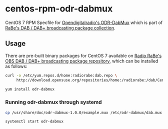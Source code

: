 # centos-rpm-odr-dabmux
CentOS 7 RPM Specfile for [Opendigitalradio's ODR-DabMux](https://github.com/Opendigitalradio/ODR-DabMux) which is part of [RaBe's DAB / DAB+ broadcasting package collection](https://build.opensuse.org/project/show/home:radiorabe:dab).

## Usage
There are pre-built binary packages for CentOS 7 available on [Radio RaBe's OBS DAB / DAB+ broadcasting package repository](https://build.opensuse.org/project/show/home:radiorabe:dab), which can be installed as follows:

```bash
curl -o /etc/yum.repos.d/home:radiorabe:dab.repo \
     http://download.opensuse.org/repositories/home:/radiorabe:/dab/CentOS_7/home:radiorabe:dab.repo
     
yum install odr-dabmux
```

### Running odr-dabmux through systemd

```bash
cp /usr/share/doc/odr-dabmux-1.0.0/example.mux /etc/odr-dabmux/dab.mux

systemctl start odr-dabmux
```
